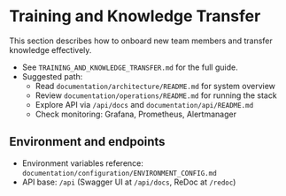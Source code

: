 # Training and Knowledge Transfer

This section describes how to onboard new team members and transfer knowledge effectively.

- See `TRAINING_AND_KNOWLEDGE_TRANSFER.md` for the full guide.
- Suggested path:
  - Read `documentation/architecture/README.md` for system overview
  - Review `documentation/operations/README.md` for running the stack
  - Explore API via `/api/docs` and `documentation/api/README.md`
  - Check monitoring: Grafana, Prometheus, Alertmanager

## Environment and endpoints
- Environment variables reference: `documentation/configuration/ENVIRONMENT_CONFIG.md`
- API base: `/api` (Swagger UI at `/api/docs`, ReDoc at `/redoc`)
